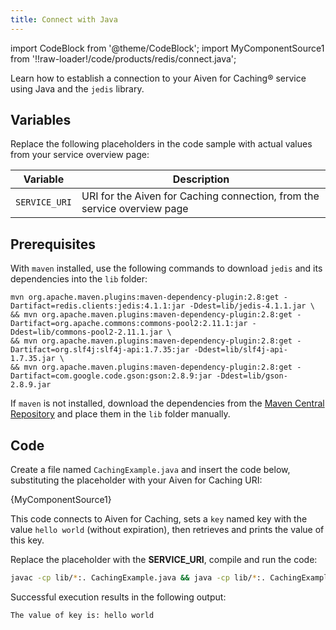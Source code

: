 ```yaml
---
title: Connect with Java
---
```


import CodeBlock from '@theme/CodeBlock';
import MyComponentSource1 from '!!raw-loader!/code/products/redis/connect.java';

Learn how to establish a connection to your Aiven for Caching® service using Java and the `jedis` library.

## Variables

Replace the following placeholders in the code sample with actual values
from your service overview page:

 | Variable    | Description                                                  |
 | ----------- | ------------------------------------------------------------ |
 | `SERVICE_URI`| URI for the Aiven for Caching connection, from the service overview page |

## Prerequisites

With `maven` installed, use the following commands to download `jedis` and its
dependencies into the `lib` folder:

```shell
mvn org.apache.maven.plugins:maven-dependency-plugin:2.8:get -Dartifact=redis.clients:jedis:4.1.1:jar -Ddest=lib/jedis-4.1.1.jar \
&& mvn org.apache.maven.plugins:maven-dependency-plugin:2.8:get -Dartifact=org.apache.commons:commons-pool2:2.11.1:jar -Ddest=lib/commons-pool2-2.11.1.jar \
&& mvn org.apache.maven.plugins:maven-dependency-plugin:2.8:get -Dartifact=org.slf4j:slf4j-api:1.7.35:jar -Ddest=lib/slf4j-api-1.7.35.jar \
&& mvn org.apache.maven.plugins:maven-dependency-plugin:2.8:get -Dartifact=com.google.code.gson:gson:2.8.9:jar -Ddest=lib/gson-2.8.9.jar
```

If `maven` is not installed, download the dependencies from the
[Maven Central Repository](https://search.maven.org) and place them in the `lib`
folder manually.

## Code

Create a file named `CachingExample.java` and insert the code below,
substituting the placeholder with your Aiven for Caching URI:

<CodeBlock language='java'>{MyComponentSource1}</CodeBlock>

This code connects to Aiven for Caching, sets a `key` named key with the value
`hello world` (without expiration), then retrieves and prints the value of this key.

Replace the placeholder with the **SERVICE_URI**, compile and run the
code:

```bash
javac -cp lib/*:. CachingExample.java && java -cp lib/*:. CachingExample SERVICE_URI
```

Successful execution results in the following output:

```plaintext
The value of key is: hello world
```

